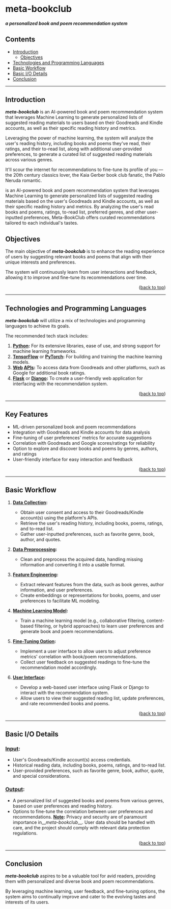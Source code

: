 <a name="readme-top"></a>

# meta-bookclub

#### *a personalized book and poem recommendation system*

## Contents
- [Introduction](#Introduction)
   - [Objectives](#Objectives)
- [Technologies and Programming Languages](#TechnologiesandProgrammingLanguages)
- [Basic Workflow](#BasicWorkflow)
- [Basic I/O Details](#BasicIO)
- [Conclusion](#Conclusion)

----------------

<a name="Introduction"></a>
## Introduction

__*meta-bookclub*__ is an AI-powered book and poem recommendation system that leverages Machine Learning to generate personalized lists of suggested reading materials to users based on their Goodreads and Kindle accounts, as well as their specific reading history and metrics.

Leveraging the power of machine learning, the system will analyze the user's reading history, including books and poems they've read, their ratings, and their to-read list, along with additional user-provided preferences, to generate a curated list of suggested reading materials across various genres.

It'll scour the internet for recommendations to fine-tune its profile of you &mdash; the 20th century classics lover, the Kaia Gerber book club fanatic, the Pablo Neruda romantic. 

is an AI-powered book and poem recommendation system that leverages Machine Learning to generate personalized lists of suggested reading materials based on the user's Goodreads and Kindle accounts, as well as their specific reading history and metrics. By analyzing the user's read books and poems, ratings, to-read list, preferred genres, and other user-inputted preferences, Meta-BookClub offers curated recommendations tailored to each individual's tastes.
&nbsp;

## Objectives
The main objective of __*meta-bookclub*__ is to enhance the reading experience of users by suggesting relevant books and poems that align with their unique interests and preferences. 

The system will continuously learn from user interactions and feedback, allowing it to improve and fine-tune its recommendations over time.

<p align="right">(<a href="#readme-top">back to top</a>)</p>

----------------

<a name="TechnologiesandProgrammingLanguages"></a>
## Technologies and Programming Languages
__*meta-bookclub*__ will utilize a mix of technologies and programming languages to achieve its goals. 

The recommended tech stack includes:
1. <ins>**Python</ins>:** For its extensive libraries, ease of use, and strong support for machine learning frameworks.
2. <ins>**TensorFlow**</ins> or <ins>**PyTorch</ins>:** For building and training the machine learning models.
3. <ins>**Web</ins> <ins>APIs</ins>:** To access data from Goodreads and other platforms, such as Google for additional book ratings.
4. <ins>**Flask**</ins> or <ins>**Django</ins>:** To create a user-friendly web application for interfacing with the recommendation system.

<p align="right">(<a href="#readme-top">back to top</a>)</p>

----------------

## Key Features
   - ML-driven personalized book and poem recommendations
   - Integration with Goodreads and Kindle accounts for data analysis
   - Fine-tuning of user preferences' metrics for accurate suggestions
   - Correlation with Goodreads and Google scores/ratings for reliability
   - Option to explore and discover books and poems by genres, authors, and ratings
   - User-friendly interface for easy interaction and feedback

<p align="right">(<a href="#readme-top">back to top</a>)</p>

----------------

## Basic Workflow
<a name="BasicWorkflow"></a>
1. <ins>**Data Collection</ins>:**
      - Obtain user consent and access to their Goodreads/Kindle account(s) using the platform's APIs.
      - Retrieve the user's reading history, including books, poems, ratings, and to-read list.
      - Gather user-inputted preferences, such as favorite genre, book, author, and quotes.

2. <ins>**Data Preprocessing</ins>:**
      - Clean and preprocess the acquired data, handling missing information and converting it into a usable format.

3. <ins>**Feature Engineering</ins>:**
      - Extract relevant features from the data, such as book genres, author information, and user preferences.
      - Create embeddings or representations for books, poems, and user preferences to facilitate ML modeling.

4. <ins>**Machine Learning Model</ins>:**
   - Train a machine learning model (e.g., collaborative filtering, content-based filtering, or hybrid approaches) to learn user preferences and generate book and poem recommendations.

5. <ins>**Fine-Tuning Option</ins>:**
   - Implement a user interface to allow users to adjust preference metrics' correlation with book/poem recommendations.
   - Collect user feedback on suggested readings to fine-tune the recommendation model accordingly.

6. <ins>**User Interface</ins>:**
   - Develop a web-based user interface using Flask or Django to interact with the recommendation system.
   - Allow users to view their suggested reading list, update preferences, and rate recommended books and poems.


<p align="right">(<a href="#readme-top">back to top</a>)</p>

----------------

## Basic I/O Details
<a name="BasicIO"></a>

### <ins>Input</ins>:
   - User's Goodreads/Kindle account(s) access credentials.
   - Historical reading data, including books, poems, ratings, and to-read list.
   - User-provided preferences, such as favorite genre, book, author, quote, and special considerations.

### <ins>Output</ins>:
   - A personalized list of suggested books and poems from various genres, based on user preferences and reading history.
   - Options to fine-tune the correlation between user preferences and recommendations.
   <ins>__Note</ins>:__ Privacy and security are of paramount importance in__*meta-bookclub*__. User data should be handled with care, and the project should comply with relevant data protection regulations.

<p align="right">(<a href="#readme-top">back to top</a>)</p>

----------------

## Conclusion
__*meta-bookclub*__ aspires to be a valuable tool for avid readers, providing them with personalized and diverse book and poem recommendations. 

By leveraging machine learning, user feedback, and fine-tuning options, the system aims to continually improve and cater to the evolving tastes and interests of its users.
